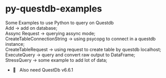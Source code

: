 # py-questdb-examples
Some Examples to use Python to query on Questdb <br>
Add -> add on database; <br>
Assync Request -> querying assync mode; <br>
CreateTableConnectionString -> using psycopg to connect in a questdb instance; <br>
CreateTableRequest -> using request to create table by questdb localhost; <br>
ExecuteQuery -> query and convert raw output to DataFrame; <br>
StressQuery -> some example to add lot of data; <br>
- 🔧 &nbsp; Also need QuestDb v6.6.1
